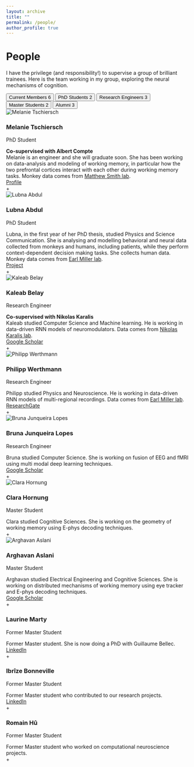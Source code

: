 ```yaml
---
layout: archive
title: ""
permalink: /people/
author_profile: true
---
```


<div class="page-header">
  <h1 class="page-header__title">People</h1>
  <p class="page-header__subtitle">I have the privilege (and responsibility!) to supervise a group of brilliant trainees. Here is the team working in my group, exploring the neural mechanisms of cognition.</p>
</div>

<div class="filter-tabs people-filter">
  <button class="filter-tab active" data-filter="current">
    Current Members <span class="count">6</span>
  </button>
  <button class="filter-tab" data-filter="phd">
    PhD Students <span class="count">2</span>
  </button>
  <button class="filter-tab" data-filter="engineer">
    Research Engineers <span class="count">3</span>
  </button>
  <button class="filter-tab" data-filter="master">
    Master Students <span class="count">2</span>
  </button>
  <button class="filter-tab" data-filter="alumni">
    Alumni <span class="count">3</span>
  </button>
</div>

<div class="people-grid">

  <div class="person-card collapsed" data-position="phd" data-current="true">
    <div class="person-card__header">
      <div class="person-card__avatar">
        <img src="/images/people/melanie-tschiersch.jpg" alt="Melanie Tschiersch" class="person-card__image">
      </div>
      <div class="person-card__info">
        <h3 class="person-card__name">Melanie Tschiersch</h3>
        <p class="person-card__position">PhD Student</p>
      </div>
    </div>
    <div class="person-card__expandable">
      <div class="person-card__description">
        <strong>Co-supervised with Albert Compte</strong><br>
        Melanie is an engineer and she will graduate soon. She has been working on data-analysis and modeling of working memory, in particular how the two prefrontal cortices interact with each other during working memory tasks. Monkey data comes from <a href="https://www.cmu.edu/bme/People/Faculty/profile/msmith.html">Matthew Smith lab</a>.
      </div>
      <div class="person-card__links">
        <a href="https://braincircuitsbehavior.org/people-posts/melanie-tschiersch-hj27a" class="person-link">Profile</a>
      </div>
    </div>
    <div class="person-card__expand-indicator">+</div>
  </div>

  <div class="person-card collapsed" data-position="phd" data-current="true">
    <div class="person-card__header">
      <div class="person-card__avatar">
        <img src="/images/people/lubna-abdul.jpg" alt="Lubna Abdul" class="person-card__image">
      </div>
      <div class="person-card__info">
        <h3 class="person-card__name">Lubna Abdul</h3>
        <p class="person-card__position">PhD Student</p>
      </div>
    </div>
    <div class="person-card__expandable">
      <div class="person-card__description">
        Lubna, in the first year of her PhD thesis, studied Physics and Science Communication. She is analysing and modelling behavioral and neural data collected from monkeys and humans, including patients, while they perform context-dependent decision making tasks. She collects human data. Monkey data comes from <a href="https://ekmillerlab.mit.edu/earl-miller/">Earl Miller lab</a>.
      </div>
      <div class="person-card__links">
        <a href="https://projects.learningplanetinstitute.org/projects/a-cross-species-approach-to-investigate-altern/summary" class="person-link">Project</a>
      </div>
    </div>
    <div class="person-card__expand-indicator">+</div>
  </div>

  <div class="person-card collapsed" data-position="engineer" data-current="true">
    <div class="person-card__header">
      <div class="person-card__avatar">
        <img src="/images/people/kaleab-belay.jpg" alt="Kaleab Belay" class="person-card__image">
      </div>
      <div class="person-card__info">
        <h3 class="person-card__name">Kaleab Belay</h3>
        <p class="person-card__position">Research Engineer</p>
      </div>
    </div>
    <div class="person-card__expandable">
      <div class="person-card__description">
        <strong>Co-supervised with Nikolas Karalis</strong><br>
        Kaleab studied Computer Science and Machine learning. He is working in data-driven RNN models of neuromodulators. Data comes from <a href="https://www.neuronaldynamics.eu/team/nikolas">Nikolas Karalis lab</a>.
      </div>
      <div class="person-card__links">
        <a href="https://scholar.google.com/citations?user=p5XB7SYAAAAJ&hl=en" class="person-link">Google Scholar</a>
      </div>
    </div>
    <div class="person-card__expand-indicator">+</div>
  </div>

  <div class="person-card collapsed" data-position="engineer" data-current="true">
    <div class="person-card__header">
      <div class="person-card__avatar">
        <img src="/images/people/philipp-werthmann.jpg" alt="Philipp Werthmann" class="person-card__image">
      </div>
      <div class="person-card__info">
        <h3 class="person-card__name">Philipp Werthmann</h3>
        <p class="person-card__position">Research Engineer</p>
      </div>
    </div>
    <div class="person-card__expandable">
      <div class="person-card__description">
        Philipp studied Physics and Neuroscience. He is working in data-driven RNN models of multi-regional recordings. Data comes from <a href="https://ekmillerlab.mit.edu/earl-miller/">Earl Miller lab</a>.
      </div>
      <div class="person-card__links">
        <a href="https://www.researchgate.net/profile/Philipp-Werthmann" class="person-link">ResearchGate</a>
      </div>
    </div>
    <div class="person-card__expand-indicator">+</div>
  </div>

  <div class="person-card collapsed" data-position="engineer" data-current="true">
    <div class="person-card__header">
      <div class="person-card__avatar">
        <img src="/images/people/bruna-junqueira-lopes.jpg" alt="Bruna Junqueira Lopes" class="person-card__image">
      </div>
      <div class="person-card__info">
        <h3 class="person-card__name">Bruna Junqueira Lopes</h3>
        <p class="person-card__position">Research Engineer</p>
      </div>
    </div>
    <div class="person-card__expandable">
      <div class="person-card__description">
        Bruna studied Computer Science. She is working on fusion of EEG and fMRI using multi modal deep learning techniques.
      </div>
      <div class="person-card__links">
        <a href="https://scholar.google.com/citations?user=jEdxv3UAAAAJ&hl=en" class="person-link">Google Scholar</a>
      </div>
    </div>
    <div class="person-card__expand-indicator">+</div>
  </div>

  <div class="person-card collapsed" data-position="master" data-current="true">
    <div class="person-card__header">
      <div class="person-card__avatar">
        <img src="/images/people/clara-hornung.jpg" alt="Clara Hornung" class="person-card__image">
      </div>
      <div class="person-card__info">
        <h3 class="person-card__name">Clara Hornung</h3>
        <p class="person-card__position">Master Student</p>
      </div>
    </div>
    <div class="person-card__expandable">
      <div class="person-card__description">
        Clara studied Cognitive Sciences. She is working on the geometry of working memory using E-phys decoding techniques.
      </div>
    </div>
    <div class="person-card__expand-indicator">+</div>
  </div>

  <div class="person-card collapsed" data-position="master" data-current="true">
    <div class="person-card__header">
      <div class="person-card__avatar">
        <img src="/images/people/arghavan-aslani.jpg" alt="Arghavan Aslani" class="person-card__image">
      </div>
      <div class="person-card__info">
        <h3 class="person-card__name">Arghavan Aslani</h3>
        <p class="person-card__position">Master Student</p>
      </div>
    </div>
    <div class="person-card__expandable">
      <div class="person-card__description">
        Arghavan studied Electrical Engineering and Cognitive Sciences. She is working on distributed mechanisms of working memory using eye tracker and E-phys decoding techniques.
      </div>
      <div class="person-card__links">
        <a href="https://scholar.google.com/citations?user=G9CAbhIAAAAJ&hl=en" class="person-link">Google Scholar</a>
      </div>
    </div>
    <div class="person-card__expand-indicator">+</div>
  </div>

</div>

<div class="alumni-section">
  <div class="people-grid">

  <div class="person-card collapsed alumni-card" data-position="alumni" data-current="false">
    <div class="person-card__header">
      <div>
        <h3 class="person-card__name">Laurine Marty</h3>
        <p class="person-card__position alumni">Former Master Student</p>
      </div>
    </div>
    <div class="person-card__expandable">
      <div class="person-card__description">
        Former Master student. She is now doing a PhD with Guillaume Bellec.
      </div>
      <div class="person-card__links">
        <a href="https://fr.linkedin.com/in/laurine-marty" class="person-link">LinkedIn</a>
      </div>
    </div>
    <div class="person-card__expand-indicator">+</div>
  </div>

  <div class="person-card collapsed alumni-card" data-position="alumni" data-current="false">
    <div class="person-card__header">
      <div>
        <h3 class="person-card__name">Ibrîze Bonneville</h3>
        <p class="person-card__position alumni">Former Master Student</p>
      </div>
    </div>
    <div class="person-card__expandable">
      <div class="person-card__description">
        Former Master student who contributed to our research projects.
      </div>
      <div class="person-card__links">
        <a href="https://fr.linkedin.com/in/ibr%C3%AEze-bonneville-993a37217" class="person-link">LinkedIn</a>
      </div>
    </div>
    <div class="person-card__expand-indicator">+</div>
  </div>

  <div class="person-card collapsed alumni-card" data-position="alumni" data-current="false">
    <div class="person-card__header">
      <div>
        <h3 class="person-card__name">Romain Hû</h3>
        <p class="person-card__position alumni">Former Master Student</p>
      </div>
    </div>
    <div class="person-card__expandable">
      <div class="person-card__description">
        Former Master student who worked on computational neuroscience projects.
      </div>
    </div>
    <div class="person-card__expand-indicator">+</div>
  </div>

  </div>
</div>

